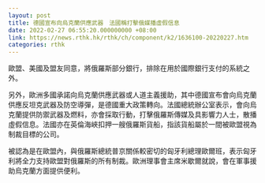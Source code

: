 ```yaml
---
layout: post
title: 德國宣布向烏克蘭供應武器　法國稱打擊俄媒播虛假信息
date: 2022-02-27 06:55:20.000000000 +08:00
link: https://news.rthk.hk/rthk/ch/component/k2/1636100-20220227.htm
categories: rthk
---
```


歐盟、美國及盟友同意，將俄羅斯部分銀行，排除在用於國際銀行支付的系統之外。

另外，歐洲多國承諾向烏克蘭供應武器或人道主義援助，其中德國宣布會向烏克蘭供應反坦克武器及防空導彈，是德國重大政策轉向。法國總統辦公室表示，會向烏克蘭提供防禦武器及燃料，亦會採取行動，打擊俄羅斯傳媒及具影響力人士，散播虛假信息。法國亦在英倫海峽扣押一艘俄羅斯貨船，指該貨船屬於一間被歐盟視為制裁目標的公司。

被認為是在歐盟內，與俄羅斯總統普京關係較密切的匈牙利總理歐爾班，表示匈牙利將全力支持歐盟對俄羅斯的所有制裁。歐洲理事會主席米歇爾就說，會在軍事援助烏克蘭方面提供便利。
